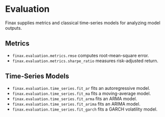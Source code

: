 # Evaluation

Finax supplies metrics and classical time-series models for analyzing model outputs.

## Metrics
- `finax.evaluation.metrics.rmse` computes root-mean-square error.
- `finax.evaluation.metrics.sharpe_ratio` measures risk-adjusted return.

## Time-Series Models
- `finax.evaluation.time_series.fit_ar` fits an autoregressive model.
- `finax.evaluation.time_series.fit_ma` fits a moving-average model.
- `finax.evaluation.time_series.fit_arma` fits an ARMA model.
- `finax.evaluation.time_series.fit_arima` fits an ARIMA model.
- `finax.evaluation.time_series.fit_garch` fits a GARCH volatility model.
